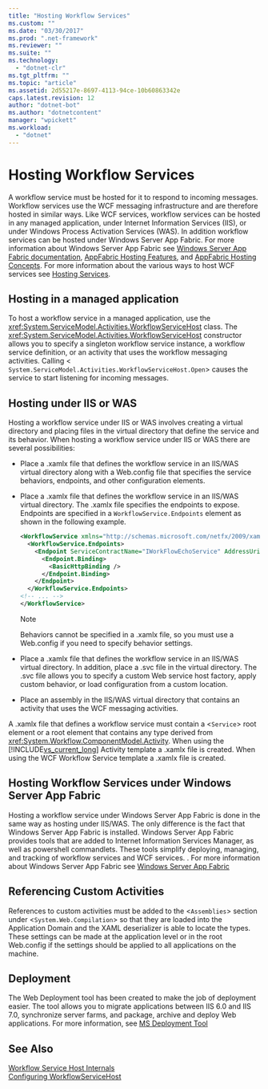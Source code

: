 ```yaml
---
title: "Hosting Workflow Services"
ms.custom: ""
ms.date: "03/30/2017"
ms.prod: ".net-framework"
ms.reviewer: ""
ms.suite: ""
ms.technology: 
  - "dotnet-clr"
ms.tgt_pltfrm: ""
ms.topic: "article"
ms.assetid: 2d55217e-8697-4113-94ce-10b60863342e
caps.latest.revision: 12
author: "dotnet-bot"
ms.author: "dotnetcontent"
manager: "wpickett"
ms.workload: 
  - "dotnet"
---
```

# Hosting Workflow Services
A workflow service must be hosted for it to respond to incoming messages. Workflow services use the WCF messaging infrastructure and are therefore hosted in similar ways. Like WCF services, workflow services can be hosted in any managed application, under Internet Information Services (IIS), or under Windows Process Activation Services (WAS). In addition workflow services can be hosted under Windows Server App Fabric. For more information about Windows Server App Fabric see [Windows Server App Fabric documentation](http://go.microsoft.com/fwlink/?LinkId=193037), [AppFabric Hosting Features](http://go.microsoft.com/fwlink/?LinkId=196494), and [AppFabric Hosting Concepts](http://go.microsoft.com/fwlink/?LinkId=196495). For more information about the various ways to host WCF services see [Hosting Services](../../../../docs/framework/wcf/hosting-services.md).  
  
## Hosting in a managed application  
 To host a workflow service in a managed application, use the <xref:System.ServiceModel.Activities.WorkflowServiceHost> class. The <xref:System.ServiceModel.Activities.WorkflowServiceHost> constructor allows you to specify a singleton workflow service instance, a workflow service definition, or an activity that uses the workflow messaging activities. Calling <<!--zz xref:System.ServiceModel.Activities.WorkflowServiceHost.Open%2A--> `System.ServiceModel.Activities.WorkflowServiceHost.Open`> causes the service to start listening for incoming messages.  
  
## Hosting under IIS or WAS  
 Hosting a workflow service under IIS or WAS involves creating a virtual directory and placing files in the virtual directory that define the service and its behavior. When hosting a workflow service under IIS or WAS there are several possibilities:  
  
-   Place a .xamlx file that defines the workflow service in an IIS/WAS virtual directory along with a Web.config file that specifies the service behaviors, endpoints, and other configuration elements.  
  
-   Place a .xamlx file that defines the workflow service in an IIS/WAS virtual directory. The .xamlx file specifies the endpoints to expose. Endpoints are specified in a `WorkflowService.Endpoints` element as shown in the following example.  
  
    ```xml  
    <WorkflowService xmlns="http://schemas.microsoft.com/netfx/2009/xaml/servicemodel"  xmlns:p1="http://schemas.microsoft.com/netfx/2009/xaml/activities" xmlns:sad="clr-namespace:System.Activities.Debugger;assembly=System.Activities" xmlns:x="http://schemas.microsoft.com/winfx/2006/xaml">  
      <WorkflowService.Endpoints>  
        <Endpoint ServiceContractName="IWorkFlowEchoService" AddressUri="">  
          <Endpoint.Binding>  
            <BasicHttpBinding />  
          </Endpoint.Binding>  
        </Endpoint>  
      </WorkflowService.Endpoints>  
    <!-- ... -->  
    </WorkflowService>  
    ```  
  
    > [!NOTE]
    >  Behaviors cannot be specified in a .xamlx file, so you must use a Web.config if you need to specify behavior settings.  
  
-   Place a .xamlx file that defines the workflow service in an IIS/WAS virtual directory. In addition, place a .svc file in the virtual directory. The .svc file allows you to specify a custom Web service host factory, apply custom behavior, or load configuration from a custom location.  
  
-   Place an assembly in the IIS/WAS virtual directory that contains an activity that uses the WCF messaging activities.  
  
 A .xamlx file that defines a workflow service must contain a <`Service`> root element or a root element that contains any type derived from <xref:System.Workflow.ComponentModel.Activity>. When using the [!INCLUDE[vs_current_long](../../../../includes/vs-current-long-md.md)] Activity template a .xamlx file is created. When using the WCF Workflow Service template a .xamlx file is created.  
  
## Hosting Workflow Services under Windows Server App Fabric  
 Hosting a workflow service under Windows Server App Fabric is done in the same way as hosting under IIS/WAS. The only difference is the fact that Windows Server App Fabric is installed. Windows Server App Fabric provides tools that are added to Internet Information Services Manager, as well as powershell commandlets. These tools simplify deploying, managing, and tracking of workflow services and WCF services. . For more information about Windows Server App Fabric see [Windows Server App Fabric](http://go.microsoft.com/fwlink/?LinkId=193037)  
  
## Referencing Custom Activities  
 References to custom activities must be added to the <`Assemblies`> section under <`System.Web.Compilation`> so that they are loaded into the Application Domain and the XAML deserializer is able to locate the types. These settings can be made at the application level or in the root Web.config if the settings should be applied to all applications on the machine.  
  
## Deployment  
 The Web Deployment tool has been created to make the job of deployment easier. The tool allows you to migrate applications between IIS 6.0 and IIS 7.0, synchronize server farms, and package, archive and deploy Web applications. For more information, see [MS Deployment Tool](http://go.microsoft.com/fwlink/?LinkId=178690)  
  
## See Also  
 [Workflow Service Host Internals](../../../../docs/framework/wcf/feature-details/workflow-service-host-internals.md)  
 [Configuring WorkflowServiceHost](../../../../docs/framework/wcf/feature-details/configuring-workflowservicehost.md)
